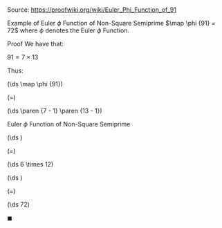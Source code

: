 # 

Source: https://proofwiki.org/wiki/Euler_Phi_Function_of_91

Example of Euler $\phi$ Function of Non-Square Semiprime
$\map \phi {91} = 72$
where $\phi$ denotes the Euler $\phi$ Function.


Proof
We have that:

$91 = 7 \times 13$

Thus:














\(\ds \map \phi {91}\)

\(=\)







\(\ds \paren {7 - 1} \paren {13 - 1}\)





Euler $\phi$ Function of Non-Square Semiprime














\(\ds \)

\(=\)







\(\ds 6 \times 12\)




















\(\ds \)

\(=\)







\(\ds 72\)









$\blacksquare$





